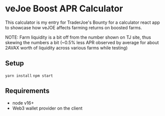 # veJoe Boost APR Calculator

This calculator is my entry for TraderJoe's Bounty for a calculator react app to showcase how veJOE affects farming returns on boosted farms.

NOTE: Farm liquidity is a bit off from the number shown on TJ site, thus skewing the numbers a bit (~0.5% less APR observed by average for about 2AVAX worth of liquidity across various farms while testing)

## Setup

`yarn install`
`npm start`

## Requirements

* node v16+
* Web3 wallet provider on the client
